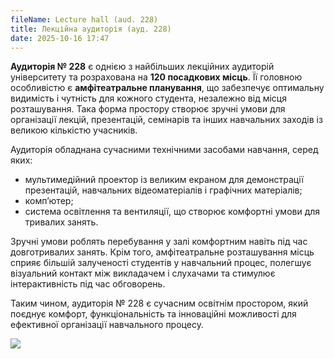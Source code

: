 ```yaml
---
fileName: Lecture hall (aud. 228)
title: Лекційна аудиторія (ауд. 228)
date: 2025-10-16 17:47
---
```

**Аудиторія № 228** є однією з найбільших лекційних аудиторій університету та розрахована на **120 посадкових місць**. Її головною особливістю є **амфітеатральне планування**, що забезпечує оптимальну видимість і чутність для кожного студента, незалежно від місця розташування. Така форма простору створює зручні умови для організації лекцій, презентацій, семінарів та інших навчальних заходів із великою кількістю учасників.

Аудиторія обладнана сучасними технічними засобами навчання, серед яких:

* мультимедійний проектор із великим екраном для демонстрації презентацій, навчальних відеоматеріалів і графічних матеріалів;
* комп’ютер;
* система освітлення та вентиляції, що створює комфортні умови для тривалих занять.

Зручні умови роблять перебування у залі комфортним навіть під час довготривалих занять. Крім того, амфітеатральне розташування місць сприяє більшій залученості студентів у навчальний процес, полегшує візуальний контакт між викладачем і слухачами та стимулює інтерактивність під час обговорень.

Таким чином, аудиторія № 228 є сучасним освітнім простором, який поєднує комфорт, функціональність та інноваційні можливості для ефективної організації навчального процесу.

![](/media/LectureHallAud.228.jpg)